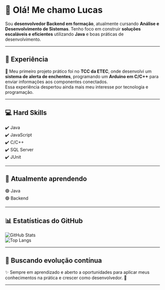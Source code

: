 # 👋 Olá! Me chamo Lucas  

Sou **desenvolvedor Backend em formação**, atualmente cursando **Análise e Desenvolvimento de Sistemas**. Tenho foco em construir **soluções escaláveis e eficientes** utilizando **Java** e boas práticas de desenvolvimento.  

---

## 🚀 Experiência  

📌 Meu primeiro projeto prático foi no **TCC da ETEC**, onde desenvolvi um **sistema de alerta de enchentes**, programando um **Arduino em C/C++** para enviar informações aos componentes conectados.  
Essa experiência despertou ainda mais meu interesse por tecnologia e programação.  

---

## 💻 Hard Skills  

✔️ Java  
✔️ JavaScript  
✔️ C/C++  
✔️ SQL Server  
✔️ JUnit  

---

## 📘 Atualmente aprendendo  

🟢 Java  
🟢 Backend  

---

## 📊 Estatísticas do GitHub  

![GitHub Stats](https://github-readme-stats.vercel.app/api?username=SEU_USUARIO&show_icons=true&theme=radical)  
![Top Langs](https://github-readme-stats.vercel.app/api/top-langs/?username=SEU_USUARIO&layout=compact&theme=radical)  

---

## 🔎 Buscando evolução contínua  

✨ Sempre em aprendizado e aberto a oportunidades para aplicar meus conhecimentos na prática e crescer como desenvolvedor. 🚀  

---
